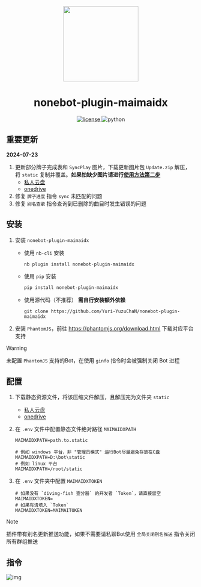 <div align='center'>
    <a><img src='https://raw.githubusercontent.com/Yuri-YuzuChaN/nonebot-plugin-maimaidx/master/favicon.png' width='200px' height='200px' akt='maimaidx'></a>
</div>

<div align='center'>

# nonebot-plugin-maimaidx

<a href='./LICENSE'>
    <img src='https://img.shields.io/github/license/Yuri-YuzuChaN/nonebot-plugin-maimaidx' alt='license'>
</a>
<img src='https://img.shields.io/badge/python-3.8+-blue.svg' alt='python'>
</div>


## 重要更新

**2024-07-23**

1. 更新部分牌子完成表和 `SyncPlay` 图片，下载更新图片包 `Update.zip` 解压，将 `static` 复制并覆盖。**如果怕缺少图片请进行[使用方法第二步](#使用方法)**
   - [私人云盘](https://share.yuzuchan.moe/d/aria/Update.zip?sign=PFnIZpgyB_HptU-hHIQ-S_qhuuGTNDlmEEtmaEpmJlA=:0)
   - [onedrive](https://yuzuai-my.sharepoint.com/:u:/g/personal/yuzuchan_yuzuai_onmicrosoft_com/EcFTIQemNF9NlNQj8RZSdhABiV64tFi-X8-8a7JKxfEKJQ?e=P5nPnx)
2. 修复 `牌子进度` 指令 `sync` 未匹配的问题
3. 修复 `别名查歌` 指令查询到已删除的曲目时发生错误的问题

## 安装

1. 安装 `nonebot-plugin-maimaidx`

    - 使用 `nb-cli` 安装
        ``` python
        nb plugin install nonebot-plugin-maimaidx
        ```
    - 使用 `pip` 安装
        ``` python
        pip install nonebot-plugin-maimaidx
        ```
    - 使用源代码（不推荐） **需自行安装额外依赖**
        ``` git
        git clone https://github.com/Yuri-YuzuChaN/nonebot-plugin-maimaidx
        ```
    
2. 安装 `PhantomJS`，前往 https://phantomjs.org/download.html 下载对应平台支持

> [!WARNING]
> 未配置 `PhantomJS` 支持的Bot，在使用 `ginfo` 指令时会被强制关闭 Bot 进程

## 配置
   
1. 下载静态资源文件，将该压缩文件解压，且解压完为文件夹 `static`

    - [私人云盘](https://share.yuzuchan.moe/d/aria/Resource.zip?sign=LOqwqDVm95dYnkEDYKX2E-VGj0xc_JxrsFnuR1BcvtI=:0)
    - [onedrive](https://yuzuai-my.sharepoint.com/:u:/g/personal/yuzuchan_yuzuai_onmicrosoft_com/EaS3jPYdMwxGiU3V_V64nRIBk6QA5Gdhs2TkJQ2bLssxbw?e=Mm6cWY)

2. 在 `.env` 文件中配置静态文件绝对路径 `MAIMAIDXPATH`

    ``` dotenv
    MAIMAIDXPATH=path.to.static

    # 例如 windows 平台，非 "管理员模式" 运行Bot尽量避免存放在C盘
    MAIMAIDXPATH=D:\bot\static
    # 例如 linux 平台
    MAIMAIDXPATH=/root/static
    ```

3. 在 `.env` 文件夹中配置 `MAIMAIDXTOKEN`
   
    ``` dotenv
    # 如果没有 `diving-fish 查分器` 的开发者 `Token`，请直接留空
    MAIMAIDXTOKEN=
    # 如果有请填入 `Token`
    MAIMAIDXTOKEN=MAIMAITOKEN
    ```

> [!NOTE]
> 插件带有别名更新推送功能，如果不需要请私聊Bot使用 `全局关闭别名推送` 指令关闭所有群组推送

## 指令

![img](https://raw.githubusercontent.com/Yuri-YuzuChaN/nonebot-plugin-maimaidx/master/nonebot_plugin_maimaidx/maimaidxhelp.png)
